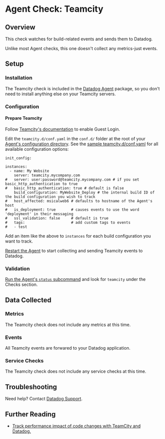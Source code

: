 # Agent Check: Teamcity

## Overview

This check watches for build-related events and sends them to Datadog.

Unlike most Agent checks, this one doesn't collect any metrics-just events.

## Setup
### Installation

The Teamcity check is included in the [Datadog Agent][1] package, so you don't need to install anything else on your Teamcity servers.

### Configuration
#### Prepare Teamcity

Follow [Teamcity's documentation][2] to enable Guest Login.

Edit the `teamcity.d/conf.yaml` in the `conf.d/` folder at the root of your [Agent's configuration directory][8]. See the [sample teamcity.d/conf.yaml][3] for all available configuration options:

```
init_config:

instances:
  - name: My Website
    server: teamcity.mycompany.com
#   server: user:password@teamcity.mycompany.com # if you set basic_http_authentication to true
#   basic_http_authentication: true # default is false
    build_configuration: MyWebsite_Deploy # the internal build ID of the build configuration you wish to track
#   host_affected: msicalweb6 # defaults to hostname of the Agent's host
#   is_deployment: true       # causes events to use the word 'deployment' in their messaging
#   ssl_validation: false     # default is true
#   tags:                     # add custom tags to events
#   - test
```

Add an item like the above to `instances` for each build configuration you want to track.

[Restart the Agent][4] to start collecting and sending Teamcity events to Datadog.

### Validation

[Run the Agent's `status` subcommand][5] and look for `teamcity` under the Checks section.

## Data Collected
### Metrics
The Teamcity check does not include any metrics at this time.

### Events
All Teamcity events are forwared to your Datadog application.

### Service Checks
The Teamcity check does not include any service checks at this time.

## Troubleshooting
Need help? Contact [Datadog Support][6].

## Further Reading

* [Track performance impact of code changes with TeamCity and Datadog.][7]


[1]: https://app.datadoghq.com/account/settings#agent
[2]: https://confluence.jetbrains.com/display/TCD9/Enabling+Guest+Login
[3]: https://github.com/DataDog/integrations-core/blob/master/teamcity/datadog_checks/teamcity/data/conf.yaml.example
[4]: https://docs.datadoghq.com/agent/faq/agent-commands/#start-stop-restart-the-agent
[5]: https://docs.datadoghq.com/agent/faq/agent-commands/#agent-status-and-information
[6]: https://docs.datadoghq.com/help/
[7]: https://www.datadoghq.com/blog/track-performance-impact-of-code-changes-with-teamcity-and-datadog/
[8]: https://docs.datadoghq.com/agent/faq/agent-configuration-files/#agent-configuration-directory
